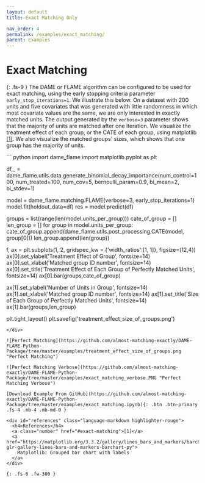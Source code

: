 ```yaml
---
layout: default
title: Exact Matching Only

nav_order: 4
permalink: /examples/exact_matching/
parent: Examples
---
```


# Exact Matching
{: .fs-9 }
The DAME or FLAME algorithm can be configured to be used for exact matching, using the early stopping criteria parameter `early_stop_iterations=1`. We illustrate this below. On a dataset with 200 units and five covariates that was generated with little randomness in which most covariate values are the same, we are only interested in exactly matched units. The output generated by the `verbose=3` parameter shows that the majority of units are matched after one iteration. We visualize the treatment effect of each group, or the CATE of each group, using matplotlib <a href="#references">[1]</a>. We also visualize the matched groups' sizes, which shows that one group has the majority of units. 

<div class="code-example" markdown="1">
``` python
import dame_flame
import matplotlib.pyplot as plt


df,_ = dame_flame.utils.data.generate_binomial_decay_importance(num_control=100, num_treated=100, 
                    num_cov=5, bernoulli_param=0.9, bi_mean=2, bi_stdev=1)

model = dame_flame.matching.FLAME(verbose=3, early_stop_iterations=1)
model.fit(holdout_data=df)
res = model.predict(df)

groups = list(range(len(model.units_per_group)))
cate_of_group = []
len_group = []
for group in model.units_per_group:
    cate_of_group.append(dame_flame.utils.post_processing.CATE(model, group[0]))
    len_group.append(len(group))
    
    
f, ax = plt.subplots(1, 2, gridspec_kw = {'width_ratios':[1, 1]}, figsize=(12,4))
ax[0].set_ylabel('Treatment Effect of Group', fontsize=14)
ax[0].set_xlabel('Matched group ID number', fontsize=14)
ax[0].set_title('Treatment Effect of Each Group of Perfectly Matched Units', fontsize=14)
ax[0].bar(groups,cate_of_group)

ax[1].set_ylabel('Number of Units in Group', fontsize=14)
ax[1].set_xlabel('Matched group ID number', fontsize=14)
ax[1].set_title('Size of Each Group of Perfectly Matched Units', fontsize=14)
ax[1].bar(groups,len_group)

plt.tight_layout()
plt.savefig('treatment_effect_size_of_groups.png')
```
</div>

![Perfect Matching](https://github.com/almost-matching-exactly/DAME-FLAME-Python-Package/tree/master/examples/treatment_effect_size_of_groups.png "Perfect Matching")

![Perfect Matching Verbose](https://github.com/almost-matching-exactly/DAME-FLAME-Python-Package/tree/master/examples/exact_matching_verbose.PNG "Perfect Matching Verbose")

[Download Example From GitHub](https://github.com/almost-matching-exactly/DAME-FLAME-Python-Package/tree/master/examples/exact_matching.ipynb){: .btn .btn-primary .fs-4 .mb-4 .mb-md-0 }

<div id="references" class="language-markdown highlighter-rouge">
  <h4>References</h4>
  <a class="number" href="#exact-matching">[1]</a> 
  <a href="https://matplotlib.org/3.3.2/gallery/lines_bars_and_markers/barchart.html#sphx-glr-gallery-lines-bars-and-markers-barchart-py">
    Matplotlib: Grouped bar chart with labels
  </a>
</div>

{: .fs-6 .fw-300 }
